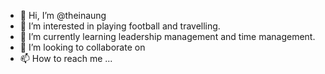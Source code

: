 - 👋 Hi, I’m @theinaung
- 👀 I’m interested in playing football and travelling.
- 🌱 I’m currently learning leadership management and time management.
- 💞️ I’m looking to collaborate on 
- 📫 How to reach me ...

<!---
theinaung/theinaung is a ✨ special ✨ repository because its `README.md` (this file) appears on your GitHub profile.
You can click the Preview link to take a look at your changes.
--->
